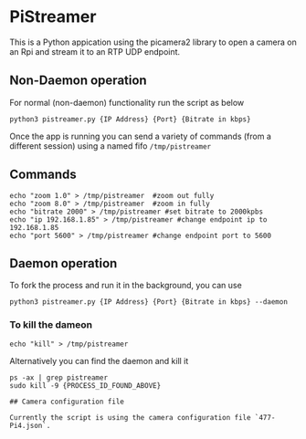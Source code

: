 # PiStreamer

This is a Python appication using the picamera2 library to open a camera on an Rpi and stream it to an RTP UDP endpoint.  

## Non-Daemon operation

For normal (non-daemon) functionality run the script as below

```
python3 pistreamer.py {IP Address} {Port} {Bitrate in kbps}
```
Once the app is running you can send a variety of commands (from a different session) using a named fifo `/tmp/pistreamer`  

## Commands
```
echo "zoom 1.0" > /tmp/pistreamer  #zoom out fully
echo "zoom 8.0" > /tmp/pistreamer  #zoom in fully
echo "bitrate 2000" > /tmp/pistreamer #set bitrate to 2000kpbs
echo "ip 192.168.1.85" > /tmp/pistreamer #change endpoint ip to 192.168.1.85
echo "port 5600" > /tmp/pistreamer #change endpoint port to 5600

```

## Daemon operation

To fork the process and run it in the background, you can use
```
python3 pistreamer.py {IP Address} {Port} {Bitrate in kbps} --daemon
```
### To kill the dameon
```
echo "kill" > /tmp/pistreamer
```
Alternatively you can find the daemon and kill it
```
ps -ax | grep pistreamer
sudo kill -9 {PROCESS_ID_FOUND_ABOVE}  

## Camera configuration file

Currently the script is using the camera configuration file `477-Pi4.json`. 
